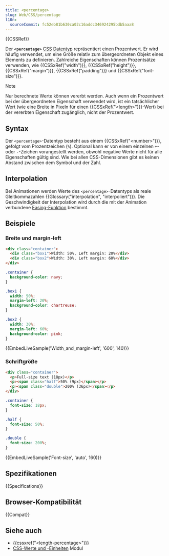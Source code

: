 ```yaml
---
title: <percentage>
slug: Web/CSS/percentage
l10n:
  sourceCommit: fc52eb81b630ca02c16addc346924295bdb5aaa8
---
```


{{CSSRef}}

Der **`<percentage>`** [CSS](/de/docs/Web/CSS) [Datentyp](/de/docs/Web/CSS/CSS_Values_and_Units/CSS_data_types) repräsentiert einen Prozentwert. Er wird häufig verwendet, um eine Größe relativ zum übergeordneten Objekt eines Elements zu definieren. Zahlreiche Eigenschaften können Prozentsätze verwenden, wie {{CSSxRef("width")}}, {{CSSxRef("height")}}, {{CSSxRef("margin")}}, {{CSSxRef("padding")}} und {{CSSxRef("font-size")}}.

> [!NOTE]
> Nur berechnete Werte können vererbt werden. Auch wenn ein Prozentwert bei der übergeordneten Eigenschaft verwendet wird, ist ein tatsächlicher Wert (wie eine Breite in Pixeln für einen {{CSSxRef("&lt;length&gt;")}}-Wert) bei der vererbten Eigenschaft zugänglich, nicht der Prozentwert.

## Syntax

Der `<percentage>`-Datentyp besteht aus einem {{CSSxRef("&lt;number&gt;")}}, gefolgt vom Prozentzeichen (`%`). Optional kann er von einem einzelnen `+`- oder `-`-Zeichen vorangestellt werden, obwohl negative Werte nicht für alle Eigenschaften gültig sind. Wie bei allen CSS-Dimensionen gibt es keinen Abstand zwischen dem Symbol und der Zahl.

## Interpolation

Bei Animationen werden Werte des `<percentage>`-Datentyps als reale Gleitkommazahlen {{Glossary("interpolation", "interpoliert")}}. Die Geschwindigkeit der Interpolation wird durch die mit der Animation verbundene [Easing-Funktion](/de/docs/Web/CSS/easing-function) bestimmt.

## Beispiele

### Breite und margin-left

```html
<div class="container">
  <div class="box1">Width: 50%, Left margin: 20%</div>
  <div class="box2">Width: 30%, Left margin: 60%</div>
</div>
```

```css
.container {
  background-color: navy;
}

.box1 {
  width: 50%;
  margin-left: 20%;
  background-color: chartreuse;
}

.box2 {
  width: 30%;
  margin-left: 60%;
  background-color: pink;
}
```

{{EmbedLiveSample('Width_and_margin-left', '600', 140)}}

### Schriftgröße

```html
<div class="container">
  <p>Full-size text (18px)</p>
  <p><span class="half">50% (9px)</span></p>
  <p><span class="double">200% (36px)</span></p>
</div>
```

```css
.container {
  font-size: 18px;
}

.half {
  font-size: 50%;
}

.double {
  font-size: 200%;
}
```

{{EmbedLiveSample('Font-size', 'auto', 160)}}

## Spezifikationen

{{Specifications}}

## Browser-Kompatibilität

{{Compat}}

## Siehe auch

- {{cssxref("&lt;length-percentage&gt;")}}
- [CSS-Werte und -Einheiten](/de/docs/Web/CSS/CSS_Values_and_Units) Modul
